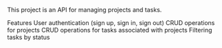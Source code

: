 This project is an API for managing projects and tasks.

Features
User authentication (sign up, sign in, sign out)
CRUD operations for projects
CRUD operations for tasks associated with projects
Filtering tasks by status
